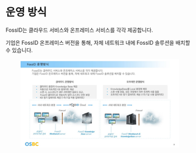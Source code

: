 # 운영 방식

FossID는 클라우드 서비스와 온프레미스 서비스를 각각 제공합니다.

기업은 FossID 온프레미스 버전을 통해, 자체 네트워크 내에 FossID 솔루션을 배치할 수 있습니다.

<figure><img src="../../.gitbook/assets/슬라이드3.JPG" alt=""><figcaption></figcaption></figure>
